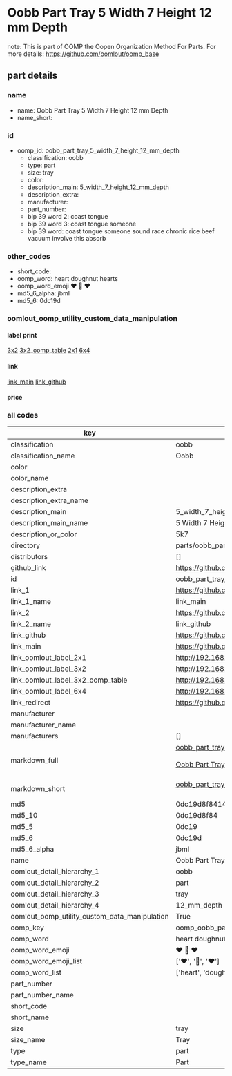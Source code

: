 # Oobb Part Tray 5 Width 7 Height 12 mm Depth  

note: This is part of OOMP the Oopen Organization Method For Parts. For more details: https://github.com/oomlout/oomp_base

##  part details
  







### name
* name: Oobb Part Tray 5 Width 7 Height 12 mm Depth
* name_short: 
### id
* oomp_id: oobb_part_tray_5_width_7_height_12_mm_depth
  * classification: oobb
  * type: part
  * size: tray
  * color: 
  * description_main: 5_width_7_height_12_mm_depth
  * description_extra: 
  * manufacturer: 
  * part_number: 
  * bip 39 word 2: coast tongue
  * bip 39 word 3: coast tongue someone
  * bip 39 word: coast tongue someone sound race chronic rice beef vacuum involve this absorb

### other_codes
* short_code: 
* oomp_word: heart doughnut hearts
* oomp_word_emoji :heart: :doughnut: :hearts:
* md5_6_alpha: jbml
* md5_6: 0dc19d






### oomlout_oomp_utility_custom_data_manipulation
#### label print
[3x2](http://192.168.1.245:1112/?label=oomp%20jbml)
[3x2_oomp_table](http://192.168.1.108:1112/?label=oomp%20jbml)
[2x1](http://192.168.1.242:1112/?label=oomp%20jbml)
[6x4](http://192.168.1.55:1112/?label=oomp%20jbml)    

#### link

[link_main](https://github.com/oomlout/oomlout_oomp_version_1_messy/tree/main/parts/oobb_part_tray_5_width_7_height_12_mm_depth) [link_github](https://github.com/oomlout/oomlout_oomp_version_1_messy/tree/main/parts/oobb_part_tray_5_width_7_height_12_mm_depth)                             

#### price







### all codes 
| key | value |  
| --- | --- |  
| classification | oobb |  
| classification_name | Oobb |  
| color |  |  
| color_name |  |  
| description_extra |  |  
| description_extra_name |  |  
| description_main | 5_width_7_height_12_mm_depth |  
| description_main_name | 5 Width 7 Height 12 mm Depth |  
| description_or_color | 5k7 |  
| directory | parts/oobb_part_tray_5_width_7_height_12_mm_depth |  
| distributors | [] |  
| github_link | https://github.com/oomlout/oomlout_oomp_part_src/tree/main/parts/oobb_part_tray_5_width_7_height_12_mm_depth |  
| id | oobb_part_tray_5_width_7_height_12_mm_depth |  
| link_1 | https://github.com/oomlout/oomlout_oomp_version_1_messy/tree/main/parts/oobb_part_tray_5_width_7_height_12_mm_depth |  
| link_1_name | link_main |  
| link_2 | https://github.com/oomlout/oomlout_oomp_version_1_messy/tree/main/parts/oobb_part_tray_5_width_7_height_12_mm_depth |  
| link_2_name | link_github |  
| link_github | https://github.com/oomlout/oomlout_oomp_version_1_messy/tree/main/parts/oobb_part_tray_5_width_7_height_12_mm_depth |  
| link_main | https://github.com/oomlout/oomlout_oomp_version_1_messy/tree/main/parts/oobb_part_tray_5_width_7_height_12_mm_depth |  
| link_oomlout_label_2x1 | http://192.168.1.242:1112/?label=oomp%20jbml |  
| link_oomlout_label_3x2 | http://192.168.1.245:1112/?label=oomp%20jbml |  
| link_oomlout_label_3x2_oomp_table | http://192.168.1.108:1112/?label=oomp%20jbml |  
| link_oomlout_label_6x4 | http://192.168.1.55:1112/?label=oomp%20jbml |  
| link_redirect | https://github.com/oomlout/oomlout_oomp_version_1_messy/tree/main/parts/oobb_part_tray_5_width_7_height_12_mm_depth |  
| manufacturer |  |  
| manufacturer_name |  |  
| manufacturers | [] |  
| markdown_full | [oobb_part_tray_5_width_7_height_12_mm_depth](none)<br>[](none)<br>[Oobb Part Tray 5 Width 7 Height 12 Mm Depth](none)<br><br> |  
| markdown_short | [oobb_part_tray_5_width_7_height_12_mm_depth](none)<br><br> |  
| md5 | 0dc19d8f84141724a1d83cfd9e391966 |  
| md5_10 | 0dc19d8f84 |  
| md5_5 | 0dc19 |  
| md5_6 | 0dc19d |  
| md5_6_alpha | jbml |  
| name | Oobb Part Tray 5 Width 7 Height 12 mm Depth |  
| oomlout_detail_hierarchy_1 | oobb |  
| oomlout_detail_hierarchy_2 | part |  
| oomlout_detail_hierarchy_3 | tray |  
| oomlout_detail_hierarchy_4 | 12_mm_depth |  
| oomlout_oomp_utility_custom_data_manipulation | True |  
| oomp_key | oomp_oobb_part_tray_5_width_7_height_12_mm_depth |  
| oomp_word | heart doughnut hearts |  
| oomp_word_emoji | :heart: :doughnut: :hearts: |  
| oomp_word_emoji_list | [':heart:', ':doughnut:', ':hearts:'] |  
| oomp_word_list | ['heart', 'doughnut', 'hearts'] |  
| part_number |  |  
| part_number_name |  |  
| short_code |  |  
| short_name |  |  
| size | tray |  
| size_name | Tray |  
| type | part |  
| type_name | Part |  

